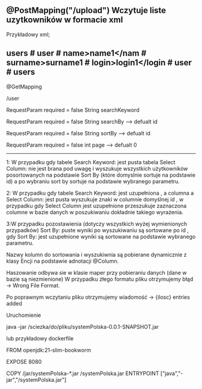    @PostMapping("/upload")
   Wczytuje liste uzytkowników w formacie xml 
   ----------------------------------------------------------------------
   Przykładowy xml;

 users                              #
 user                                #
 name>name1</nam                  #
 surname>surname1</surname>          #
 login>login1</login                #
 user                           #
 users
---------------------------------------------------------------

@GetMapping

/user

RequestParam required = false String searchKeyword 

RequestParam required = false  String searchBy  --> defualt id

RequestParam  required = false  String sortBy --> defualt id

RequestParam required = false  int page  --> defualt 0

--------------------------------------------------------------
 1: W przypadku gdy tabele Search Keyword:   jest pusta tabela Select Column:   nie jest brana pod uwagę   i wyszukuje wszystkich użytkowników posortowanych na podstawie Sort By
 (które domyslnie sortuje na podstawie id) a po wybraniu sort by sortuje na podstawie wybranego parametru.


2: W przypadku gdy tabele Search Keyword:   jest uzupełniona , a columna a Select Column:   jest pusta wyszukuje   znaki w columnie domyślnej id ,
w  przypadku gdy Select Column jest uzupełnione  przeszukuje zaznaczona  columne w bazie danych   w poszukiwaniu dokładnie takiego wyrażenia. 

 3:W przypadku pozostawienia (dotyczy  wszystkich  wyżej wymienionych przypadków) Sort By:  puste wyniki po wyszukiwaniu są sortowane po id ,
 gdy Sort By: jest uzupełnione wyniki są sortowane na podstawie wybranego parametru.

Nazwy kolumn do sortowania i wyszukiwnia  są pobierane  dynamicznie z klasy Encji na podstawie adnotacji  @Column.  

Haszowanie odbywa sie w  klasie maper przy pobieraniu danych (dane w bazie są  niezmienione)
W przypadku złego formatu pliku otrzymujemy błąd  -> Wrong File Format.

Po poprawnym wczytaniu pliku otrzymujemy wiadomość  ->     {ilosc} entries added


Uruchomienie 

java -jar /sciezka/do/pliku/systemPolska-0.0.1-SNAPSHOT.jar

lub 
przykładowy dockerfile


FROM   openjdk:21-slim-bookworm

EXPOSE 8080

COPY /jar/systemPolska-*.jar /systemPolska.jar
ENTRYPOINT ["java","-jar","/systemPolska.jar"]
  

